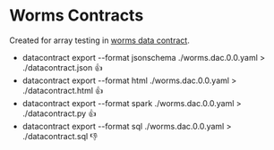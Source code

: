 # Worms Contracts

Created for array testing in [worms data contract](./worms.dac.0.0.yaml).

- datacontract export --format jsonschema ./worms.dac.0.0.yaml > ./datacontract.json :+1:
- datacontract export --format html ./worms.dac.0.0.yaml > ./datacontract.html :+1:
- datacontract export --format spark ./worms.dac.0.0.yaml > ./datacontract.py :+1:
- datacontract export --format sql ./worms.dac.0.0.yaml > ./datacontract.sql :-1:
